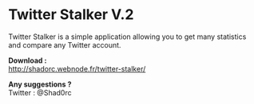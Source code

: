 <h1>Twitter Stalker V.2</h1>
Twitter Stalker is a simple application allowing you to get many statistics and compare any Twitter account.

<b>Download :</b>
<br>http://shadorc.webnode.fr/twitter-stalker/

<b>Any suggestions ?</b>
<br>Twitter : @Shad0rc
